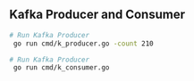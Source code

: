 ## Kafka Producer and Consumer

```bash
# Run Kafka Producer
 go run cmd/k_producer.go -count 210

# Run Kafka Producer
 go run cmd/k_consumer.go 

```